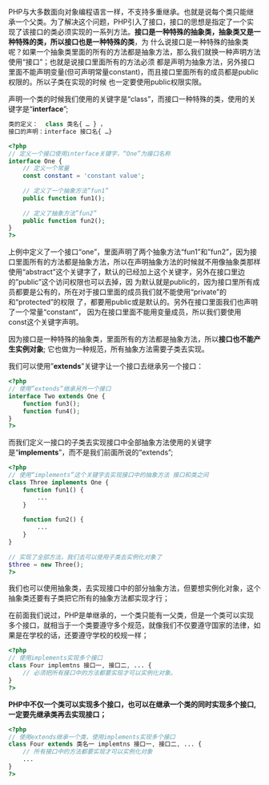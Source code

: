 PHP与大多数面向对象编程语言一样，不支持多重继承。也就是说每个类只能继承一个父类。为了解决这个问题，PHP引入了接口，接口的思想是指定了一个实现了该接口的类必须实现的一系列方法。**接口是一种特殊的抽象类，抽象类又是一种特殊的类，所以接口也是一种特殊的类**，为 什么说接口是一种特殊的抽象类呢？如果一个抽象类里面的所有的方法都是抽象方法，那么我们就换一种声明方法使用“接口”；也就是说接口里面所有的方法必须 都是声明为抽象方法，另外接口里面不能声明变量(但可声明常量constant)，而且接口里面所有的成员都是public权限的。所以子类在实现的时候 也一定要使用public权限实限。

声明一个类的时候我们使用的关键字是“class”，而接口一种特殊的类，使用的关键字是“**interface**”;

```php
类的定义：  class 类名{ … } ，
接口的声明：interface 接口名{ …}
```

```php
<?php
// 定义一个接口使用interface关键字，“One”为接口名称
interface One {
    // 定义一个常量
    const constant = 'constant value';
 
    // 定义了一个抽象方法”fun1”
    public function fun1();
 
    // 定义了抽象方法”fun2”
    public function fun2();
}
?>
```

上例中定义了一个接口“one”，里面声明了两个抽象方法“fun1”和”fun2”，因为接口里面所有的方法都是抽象方法，所以在声明抽象方法的时候就不用像抽象类那样使用“abstract”这个关键字了，默认的已经加上这个关键字，另外在接口里边的”public”这个访问权限也可以去掉，因 为默认就是public的，因为接口里所有成员都要是公有的，所在对于接口里面的成员我们就不能使用“private”的和“protected”的权限 了，都要用public或是默认的。另外在接口里面我们也声明了一个常量“constant“， 因为在接口里面不能用变量成员，所以我们要使用 const这个关键字声明。

因为接口是一种特殊的抽象类，里面所有的方法都是抽象方法，所以**接口也不能产生实例对象**; 它也做为一种规范，所有抽象方法需要子类去实现。

我们可以使用”**extends**”关键字让一个接口去继承另一个接口：

```php
<?php
// 使用”extends”继承另外一个接口
interface Two extends One {
    function fun3();
    function fun4();
}
?>
```

而我们定义一接口的子类去实现接口中全部抽象方法使用的关键字是“**implements**”，而不是我们前面所说的“extends”;

```php
<?php
// 使用“implements”这个关键字去实现接口中的抽象方法 接口和类之间
class Three implements One {
    function fun1() {
        ...
    }
 
    function fun2() {
        ...
    }
}
 
// 实现了全部方法，我们去可以使用子类去实例化对象了
$three = new Three();
?>
```

我们也可以使用抽象类，去实现接口中的部分抽象方法，但要想实例化对象，这个抽象类还要有子类把它所有的抽象方法都实现才行；

在前面我们说过，PHP是单继承的，一个类只能有一父类，但是一个类可以实现多个接口，就相当于一个类要遵守多个规范，就像我们不仅要遵守国家的法律，如果是在学校的话，还要遵守学校的校规一样；

```php
<?php
// 使用implements实现多个接口
class Four implemtns 接口一, 接口二, ... {
    // 必须把所有接口中的方法都要实现才可以实例化对象。
}
?>
```

**PHP中不仅一个类可以实现多个接口，也可以在继承一个类的同时实现多个接口, 一定要先继承类再去实现接口；**

```php
<?php
// 使用extends继承一个类，使用implements实现多个接口
class Four extends 类名一 implemtns 接口一, 接口二, ... {
    // 所有接口中的方法都要实现才可以实例化对象
    ...
}
?>
```
